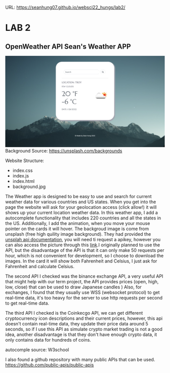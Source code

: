 URL: https://seanhung07.github.io/websci22_hungs/lab2/
# LAB 2
## OpenWeather API Sean's Weather APP
 ![free](https://github.com/seanhung07/websci22_hungs/blob/main/lab2/lab2.png)
 Background Source: https://unsplash.com/backgrounds
 
 Website Structure:
 - index.css
 - index.js
 - index.html
 - background.jpg

The Weather app is designed to be easy to use and search for current weather data for various countries and US states. When you get into the page the website will ask for your geolocation access (click allow!) it will shows up your current location weather data. In this weather app, I add a autocomplete functionality that includes 220 countries and all the states in the US. Additionally, I add the animation, when you move your mouse pointer on the cards it will hover. The backgroud image is come from unsplash (free high quility image background). They had provided the [unsplah api documentation](https://unsplash.com/documentation#getting-started), you will need ti request a apikey, however you can also access the picture through this [link](https://source.unsplash.com/random/?weather).I originally planned to use the API, but the disadvantage of the API is that it can only make 50 requests per hour, which is not convenient for development, so I choose to download the images. In the card it will show both Fahrenheit and Celsius, I just ask for Fahrenheit and calculate Celsius.

The second API I checked was the binance exchange API, a very useful API that might help with our term project, the API provides prices (open, high, low, close) that can be used to draw Japanese candles ) Also, for exchanges, I found that they usually use WSS (websocket protocol) to get real-time data, it's too heavy for the server to use http requests per second to get real-time data.

The third API I checked is the Coinkecgo API, we can get different cryptocurrency icon descriptions and their current prices, however, this api doesn't contain real-time data, they update their price data around 5 seconds, so if I use this API as simulate crypto market trading is not a good idea, another disadvantage is that they don't have enough crypto data, it only contains data for hundreds of coins.

autocomple source: W3school

I also found a github repository with many public APIs that can be used.
https://github.com/public-apis/public-apis
